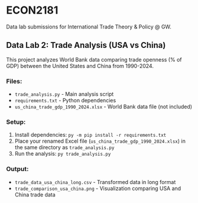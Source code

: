 # ECON2181
Data lab submissions for International Trade Theory &amp; Policy @ GW.

## Data Lab 2: Trade Analysis (USA vs China)

This project analyzes World Bank data comparing trade openness (% of GDP) between the United States and China from 1990-2024.

### Files:
- `trade_analysis.py` - Main analysis script
- `requirements.txt` - Python dependencies
- `us_china_trade_gdp_1990_2024.xlsx` - World Bank data file (not included)

### Setup:
1. Install dependencies: `py -m pip install -r requirements.txt`
2. Place your renamed Excel file (`us_china_trade_gdp_1990_2024.xlsx`) in the same directory as `trade_analysis.py`
3. Run the analysis: `py trade_analysis.py`

### Output:
- `trade_data_usa_china_long.csv` - Transformed data in long format
- `trade_comparison_usa_china.png` - Visualization comparing USA and China trade data
